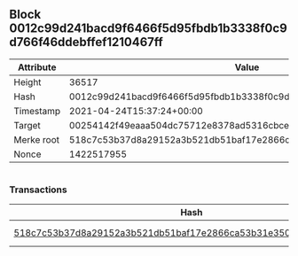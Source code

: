 ## Block 0012c99d241bacd9f6466f5d95fbdb1b3338f0c9d766f46ddebffef1210467ff

Attribute | Value
--- | ---
Height | 36517
Hash | 0012c99d241bacd9f6466f5d95fbdb1b3338f0c9d766f46ddebffef1210467ff
Timestamp | 2021-04-24T15:37:24+00:00
Target | 00254142f49eaaa504dc75712e8378ad5316cbcead634704b3734b6271167cc4
Merke root | 518c7c53b37d8a29152a3b521db51baf17e2866ca53b31e35014365d9a512e51
Nonce | 1422517955

```

```

### Transactions

Hash | Amount
--- | ---
[518c7c53b37d8a29152a3b521db51baf17e2866ca53b31e35014365d9a512e51](518c7c53b37d8a29152a3b521db51baf17e2866ca53b31e35014365d9a512e51.md) | 10.00000000 SKEPTI 
